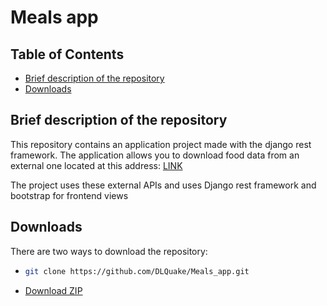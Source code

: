 # Meals app

## Table of Contents
 * [Brief description of the repository](#brief-description-of-the-repository)
 * [Downloads](#downloads)

## Brief description of the repository
This repository contains an application project made with the django rest framework. The application allows you to download food data from an external one located at this address: [LINK](https://www.themealdb.com/)

The project uses these external APIs and uses Django rest framework and bootstrap for frontend views

## Downloads
There are two ways to download the repository:

* ```bash
  git clone https://github.com/DLQuake/Meals_app.git
  ```
* [Download ZIP](https://github.com/DLQuake/Meals_app/archive/refs/heads/main.zip)
